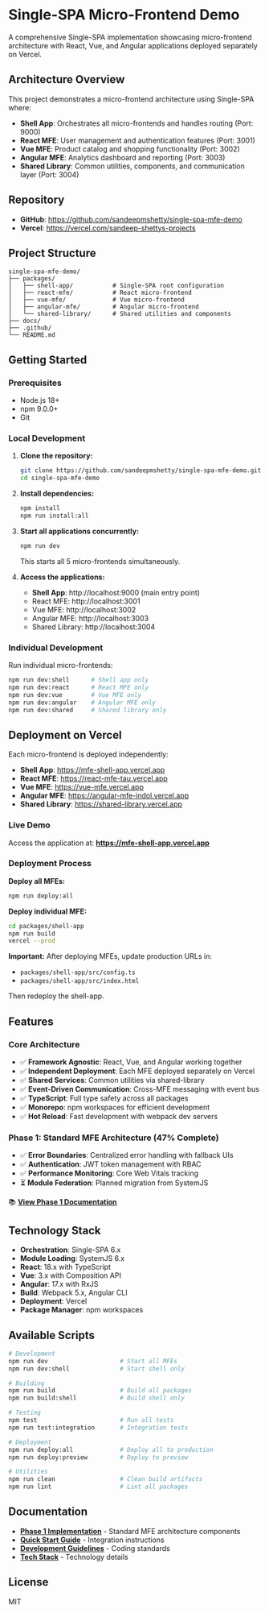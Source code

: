 # Single-SPA Micro-Frontend Demo

A comprehensive Single-SPA implementation showcasing micro-frontend architecture with React, Vue, and Angular applications deployed separately on Vercel.

## Architecture Overview

This project demonstrates a micro-frontend architecture using Single-SPA where:
- **Shell App**: Orchestrates all micro-frontends and handles routing (Port: 9000)
- **React MFE**: User management and authentication features (Port: 3001)
- **Vue MFE**: Product catalog and shopping functionality (Port: 3002)
- **Angular MFE**: Analytics dashboard and reporting (Port: 3003)
- **Shared Library**: Common utilities, components, and communication layer (Port: 3004)

## Repository
- **GitHub**: https://github.com/sandeepmshetty/single-spa-mfe-demo
- **Vercel**: https://vercel.com/sandeep-shettys-projects

## Project Structure

```
single-spa-mfe-demo/
├── packages/
│   ├── shell-app/           # Single-SPA root configuration
│   ├── react-mfe/           # React micro-frontend
│   ├── vue-mfe/             # Vue micro-frontend  
│   ├── angular-mfe/         # Angular micro-frontend
│   └── shared-library/      # Shared utilities and components
├── docs/
├── .github/
└── README.md
```

## Getting Started

### Prerequisites
- Node.js 18+ 
- npm 9.0.0+
- Git

### Local Development

1. **Clone the repository:**
   ```bash
   git clone https://github.com/sandeepmshetty/single-spa-mfe-demo.git
   cd single-spa-mfe-demo
   ```

2. **Install dependencies:**
   ```bash
   npm install
   npm run install:all
   ```

3. **Start all applications concurrently:**
   ```bash
   npm run dev
   ```
   This starts all 5 micro-frontends simultaneously.

4. **Access the applications:**
   - **Shell App**: http://localhost:9000 (main entry point)
   - React MFE: http://localhost:3001  
   - Vue MFE: http://localhost:3002
   - Angular MFE: http://localhost:3003
   - Shared Library: http://localhost:3004

### Individual Development

Run individual micro-frontends:
```bash
npm run dev:shell      # Shell app only
npm run dev:react      # React MFE only
npm run dev:vue        # Vue MFE only
npm run dev:angular    # Angular MFE only
npm run dev:shared     # Shared library only
```

## Deployment on Vercel

Each micro-frontend is deployed independently:
- **Shell App**: https://mfe-shell-app.vercel.app
- **React MFE**: https://react-mfe-tau.vercel.app
- **Vue MFE**: https://vue-mfe.vercel.app
- **Angular MFE**: https://angular-mfe-indol.vercel.app
- **Shared Library**: https://shared-library.vercel.app

### Live Demo
Access the application at: **https://mfe-shell-app.vercel.app**

### Deployment Process

**Deploy all MFEs:**
```bash
npm run deploy:all
```

**Deploy individual MFE:**
```bash
cd packages/shell-app
npm run build
vercel --prod
```

**Important:** After deploying MFEs, update production URLs in:
- `packages/shell-app/src/config.ts`
- `packages/shell-app/src/index.html`

Then redeploy the shell-app.

## Features

### Core Architecture
- ✅ **Framework Agnostic**: React, Vue, and Angular working together
- ✅ **Independent Deployment**: Each MFE deployed separately on Vercel
- ✅ **Shared Services**: Common utilities via shared-library
- ✅ **Event-Driven Communication**: Cross-MFE messaging with event bus
- ✅ **TypeScript**: Full type safety across all packages
- ✅ **Monorepo**: npm workspaces for efficient development
- ✅ **Hot Reload**: Fast development with webpack dev servers

### Phase 1: Standard MFE Architecture (47% Complete)
- ✅ **Error Boundaries**: Centralized error handling with fallback UIs
- ✅ **Authentication**: JWT token management with RBAC
- ✅ **Performance Monitoring**: Core Web Vitals tracking
- ⏳ **Module Federation**: Planned migration from SystemJS

📚 **[View Phase 1 Documentation](./docs/README.md)**

## Technology Stack

- **Orchestration**: Single-SPA 6.x
- **Module Loading**: SystemJS 6.x
- **React**: 18.x with TypeScript
- **Vue**: 3.x with Composition API
- **Angular**: 17.x with RxJS
- **Build**: Webpack 5.x, Angular CLI
- **Deployment**: Vercel
- **Package Manager**: npm workspaces

## Available Scripts

```bash
# Development
npm run dev                    # Start all MFEs
npm run dev:shell              # Start shell only

# Building
npm run build                  # Build all packages
npm run build:shell            # Build shell only

# Testing
npm test                       # Run all tests
npm run test:integration       # Integration tests

# Deployment
npm run deploy:all             # Deploy all to production
npm run deploy:preview         # Deploy to preview

# Utilities
npm run clean                  # Clean build artifacts
npm run lint                   # Lint all packages
```

## Documentation

- **[Phase 1 Implementation](./docs/README.md)** - Standard MFE architecture components
- **[Quick Start Guide](./docs/PHASE1_QUICK_START.md)** - Integration instructions
- **[Development Guidelines](./.amazonq/rules/memory-bank/guidelines.md)** - Coding standards
- **[Tech Stack](./.amazonq/rules/memory-bank/tech.md)** - Technology details

## License

MIT
